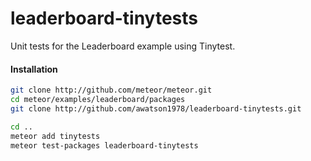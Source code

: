 leaderboard-tinytests
=====================

Unit tests for the Leaderboard example using Tinytest.  


#### Installation  

````sh
git clone http://github.com/meteor/meteor.git
cd meteor/examples/leaderboard/packages
git clone http://github.com/awatson1978/leaderboard-tinytests.git

cd ..
meteor add tinytests
meteor test-packages leaderboard-tinytests
````

